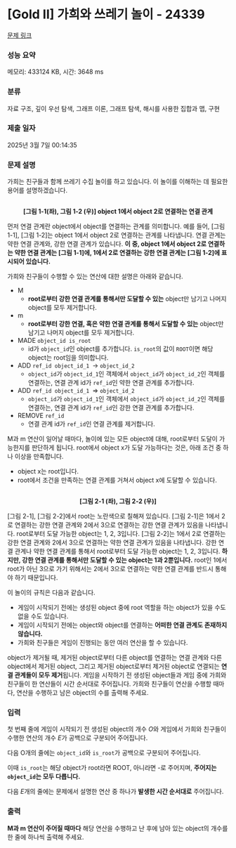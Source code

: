 # [Gold II] 가희와 쓰레기 놀이 - 24339 

[문제 링크](https://www.acmicpc.net/problem/24339) 

### 성능 요약

메모리: 433124 KB, 시간: 3648 ms

### 분류

자료 구조, 깊이 우선 탐색, 그래프 이론, 그래프 탐색, 해시를 사용한 집합과 맵, 구현

### 제출 일자

2025년 3월 7일 00:14:35

### 문제 설명

<p>가희는 친구들과 함께 쓰레기 수집 놀이를 하고 있습니다. 이 놀이를 이해하는 데 필요한 용어를 설명하겠습니다.</p>

<p style="text-align: center;"><img alt="" src=""></p>

<p style="text-align: center;"><strong>[그림 1-1(좌), 그림 1-2 (우)] object 1에서 object 2로 연결하는 연결 관계</strong></p>

<p>먼저 연결 관계란 object에서 object를 연결하는 관계를 의미합니다. 예를 들어, [그림 1-1], [그림 1-2]는 object 1에서 object 2로 연결하는 관계를 나타냅니다. 연결 관계는 약한 연결 관계와, 강한 연결 관계가 있습니다. <strong>이 중, object 1에서 object 2로 연결하는 약한 연결 관계는 [그림 1-1]에, 1에서 2로 연결하는 강한 연결 관계는 [그림 1-2]에 표시되어 있습니다.</strong></p>

<p>가희와 친구들이 수행할 수 있는 연산에 대한 설명은 아래와 같습니다.</p>

<ul>
	<li>M
	<ul>
		<li><strong>root로부터 강한 연결 관계를 통해서만 도달할 수 있는</strong> object만 남기고 나머지 object를 모두 제거합니다.</li>
	</ul>
	</li>
	<li>m
	<ul>
		<li><strong>root로부터 강한 연결, 혹은 약한 연결 관계를 통해서 도달할 수 있는</strong> object만 남기고 나머지 object를 모두 제거합니다.</li>
	</ul>
	</li>
	<li>MADE <code>object_id is_root</code>
	<ul>
		<li>id가 <code>object_id</code>인 object를 추가합니다. <code>is_root</code>의 값이 <code>ROOT</code>이면 해당 object는 root임을 의미합니다.</li>
	</ul>
	</li>
	<li>ADD <code>ref_id object_id_1 </code>-> <code>object_id_2</code>
	<ul>
		<li><code>object_id</code>가 <code>object_id_1</code>인 객체에서 <code>object_id</code>가 <code>object_id_2</code>인 객체를 연결하는, 연결 관계 id가 <code>ref_id</code>인 약한 연결 관계를 추가합니다.</li>
	</ul>
	</li>
	<li>ADD <code>ref_id object_id_1 </code>=> <code>object_id_2</code>
	<ul>
		<li><code>object_id</code>가 <code>object_id_1</code>인 객체에서 <code>object_id</code>가 <code>object_id_2</code>인 객체를 연결하는, 연결 관계 id가 <code>ref_id</code>인 강한 연결 관계를 추가합니다.</li>
	</ul>
	</li>
	<li>REMOVE <code>ref_id</code>
	<ul>
		<li>연결 관계 id가 <code>ref_id</code>인 연결 관계를 제거합니다.</li>
	</ul>
	</li>
</ul>

<p>M과 m 연산이 일어날 때마다, 놀이에 있는 모든 object에 대해, root로부터 도달이 가능한지를 판단하게 됩니다. root에서 object x가 도달 가능하다는 것은, 아래 조건 중 하나 이상을 만족합니다.</p>

<ul>
	<li>object x는 root입니다.</li>
	<li>root에서 조건을 만족하는 연결 관계를 거쳐서 object x에 도달할 수 있습니다.</li>
</ul>

<p style="text-align: center;"><img alt="" src=""></p>

<p style="text-align: center;"><strong>[그림 2-1 (좌), 그림 2-2 (우)]</strong></p>

<p>[그림 2-1], [그림 2-2]에서 root는 노란색으로 칠해져 있습니다. [그림 2-1]은 1에서 2로 연결하는 강한 연결 관계와 2에서 3으로 연결하는 강한 연결 관계가 있음을 나타냅니다. root로부터 도달 가능한 object는 1, 2, 3입니다. [그림 2-2]는 1에서 2로 연결하는 강한 연결 관계와 2에서 3으로 연결하는 약한 연결 관계가 있음을 나타냅니다. 강한 연결 관계나 약한 연결 관계를 통해서 root로부터 도달 가능한 object는 1, 2, 3입니다. <strong>하지만, 강한 연결 관계를 통해서만 도달할 수 있는 object는 1과 2뿐입니다.</strong> root인 1에서 root가 아닌 3으로 가기 위해서는 2에서 3으로 연결하는 약한 연결 관계를 반드시 통해야 하기 때문입니다.</p>

<p>이 놀이의 규칙은 다음과 같습니다.</p>

<ul>
	<li>게임이 시작되기 전에는 생성된 object 중에 root 역할을 하는 object가 있을 수도 없을 수도 있습니다.</li>
	<li>게임이 시작되기 전에는 object와 object를 연결하는 <strong>어떠한 연결 관계도 존재하지 않습니다.</strong></li>
	<li>가희와 친구들은 게임이 진행되는 동안 여러 연산을 할 수 있습니다.</li>
</ul>

<p>object가 제거될 때, 제거된 object로부터 다른 object를 연결하는 연결 관계와 다른 object에서 제거된 object, 그리고 제거된 object로부터 제거된 object로 연결되는 <strong>연결 관계들이 모두 제거</strong>됩니다. 게임을 시작하기 전 생성된 object들과 게임 중에 가희와 친구들이 한 연산들이 시간 순서대로 주어집니다. 가희와 친구들이 연산을 수행할 때마다, 연산을 수행하고 남은 object의 수를 출력해 주세요.</p>

### 입력 

 <p>첫 번째 줄에 게임이 시작되기 전 생성된 object의 개수 <em>O</em>와 게임에서 가희와 친구들이 수행한 연산의 개수 <em>E</em>가 공백으로 구분되어 주어집니다.</p>

<p>다음 O개의 줄에는 <code>object_id</code>와 <code>is_root</code>가 공백으로 구분되어 주어집니다.</p>

<p>이때 <code>is_root</code>는 해당 object가 root라면 ROOT, 아니라면 -로 주어지며, <strong>주어지는 <code>object_id</code>는 모두 다릅니다.</strong></p>

<p>다음 <em>E</em>개의 줄에는 문제에서 설명한 연산 중 하나가 <strong>발생한 시간 순서대로</strong> 주어집니다.</p>

### 출력 

 <p><strong>M과 m 연산이 주어질 때마다</strong> 해당 연산을 수행하고 난 후에 남아 있는 object의 개수를 한 줄에 하나씩 출력해 주세요.</p>

